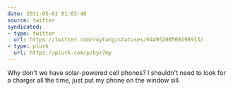 ```yaml
---
date: 2011-05-01 01:03:48
source: twitter
syndicated:
- type: twitter
  url: https://twitter.com/roytang/statuses/64495200508198913/
- type: plurk
  url: https://plurk.com/p/byr7my
---
```


Why don't we have solar-powered cell phones? I shouldn't need to look for a charger all the time, just put my phone on the window sill.